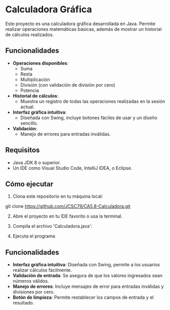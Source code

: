 # Calculadora Gráfica

Este proyecto es una calculadora gráfica desarrollada en Java. Permite realizar operaciones matemáticas básicas, además de mostrar un historial de cálculos realizados.

## Funcionalidades

- **Operaciones disponibles**:
  - Suma
  - Resta
  - Multiplicación
  - División (con validación de división por cero)
  - Potencia
- **Historial de cálculos**:
  - Muestra un registro de todas las operaciones realizadas en la sesión actual.
- **Interfaz gráfica intuitiva**:
  - Diseñada con Swing, incluye botones fáciles de usar y un diseño sencillo.
- **Validación**:
  - Manejo de errores para entradas inválidas.

## Requisitos

- Java JDK 8 o superior.
- Un IDE como Visual Studio Code, IntelliJ IDEA, o Eclipse.

## Cómo ejecutar

1. Clona este repositorio en tu máquina local:

git clone https://github.com/JCSC79/CA5.8-Calculadora.git


2. Abre el proyecto en tu IDE favorito o usa la terminal.

3. Compila el archivo 'Calculadora.java':

4. Ejecuta el programa

## Funcionalidades

- **Interfaz gráfica intuitiva**: Diseñada con Swing, permite a los usuarios realizar cálculos fácilmente.
- **Validación de entrada**: Se asegura de que los valores ingresados sean números válidos.
- **Manejo de errores**: Incluye mensajes de error para entradas inválidas y divisiones por cero.
- **Botón de limpieza**: Permite restablecer los campos de entrada y el resultado.
